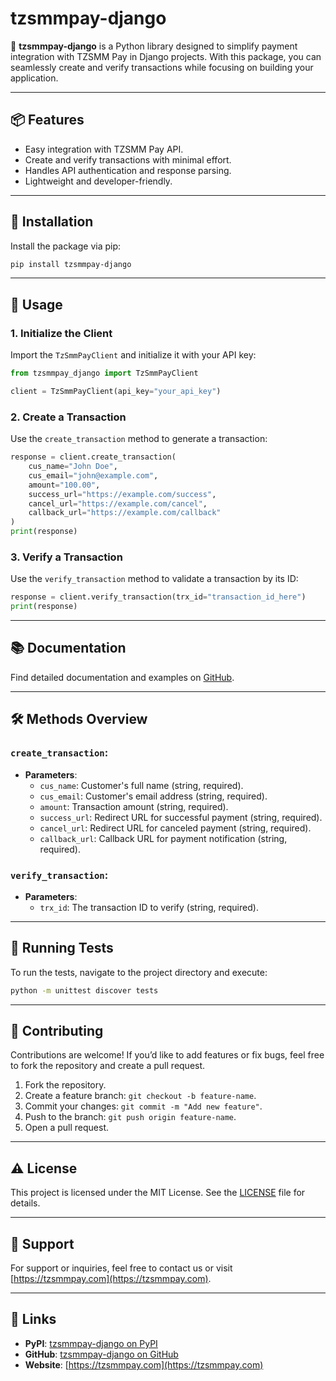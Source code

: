 
# tzsmmpay-django

🚀 **tzsmmpay-django** is a Python library designed to simplify payment integration with TZSMM Pay in Django projects. With this package, you can seamlessly create and verify transactions while focusing on building your application.

---

## 📦 Features

- Easy integration with TZSMM Pay API.
- Create and verify transactions with minimal effort.
- Handles API authentication and response parsing.
- Lightweight and developer-friendly.

---

## 🔧 Installation

Install the package via pip:

```bash
pip install tzsmmpay-django
```

---

## 🚀 Usage

### 1. **Initialize the Client**
Import the `TzSmmPayClient` and initialize it with your API key:

```python
from tzsmmpay_django import TzSmmPayClient

client = TzSmmPayClient(api_key="your_api_key")
```

### 2. **Create a Transaction**
Use the `create_transaction` method to generate a transaction:

```python
response = client.create_transaction(
    cus_name="John Doe",
    cus_email="john@example.com",
    amount="100.00",
    success_url="https://example.com/success",
    cancel_url="https://example.com/cancel",
    callback_url="https://example.com/callback"
)
print(response)
```

### 3. **Verify a Transaction**
Use the `verify_transaction` method to validate a transaction by its ID:

```python
response = client.verify_transaction(trx_id="transaction_id_here")
print(response)
```

---

## 📚 Documentation

Find detailed documentation and examples on [GitHub](https://github.com/TZSMM-Pay/tzsmmpay-django).

---

## 🛠️ Methods Overview

### `create_transaction`:
- **Parameters**:
  - `cus_name`: Customer's full name (string, required).
  - `cus_email`: Customer's email address (string, required).
  - `amount`: Transaction amount (string, required).
  - `success_url`: Redirect URL for successful payment (string, required).
  - `cancel_url`: Redirect URL for canceled payment (string, required).
  - `callback_url`: Callback URL for payment notification (string, required).

### `verify_transaction`:
- **Parameters**:
  - `trx_id`: The transaction ID to verify (string, required).

---

## 🧪 Running Tests

To run the tests, navigate to the project directory and execute:

```bash
python -m unittest discover tests
```

---

## 🌟 Contributing

Contributions are welcome! If you’d like to add features or fix bugs, feel free to fork the repository and create a pull request.

1. Fork the repository.
2. Create a feature branch: `git checkout -b feature-name`.
3. Commit your changes: `git commit -m "Add new feature"`.
4. Push to the branch: `git push origin feature-name`.
5. Open a pull request.

---

## ⚠️ License

This project is licensed under the MIT License. See the [LICENSE](LICENSE) file for details.

---

## 🤝 Support

For support or inquiries, feel free to contact us or visit [https://tzsmmpay.com](https://tzsmmpay.com).

---

## 📎 Links

- **PyPI**: [tzsmmpay-django on PyPI](https://pypi.org/project/tzsmmpay-django/)
- **GitHub**: [tzsmmpay-django on GitHub](https://github.com/TZSMM-Pay/tzsmmpay-django)
- **Website**: [https://tzsmmpay.com](https://tzsmmpay.com)
```

